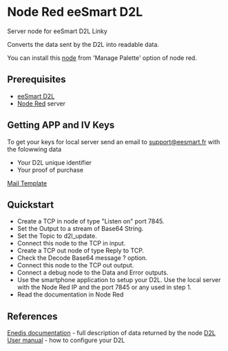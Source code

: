 # Node Red eeSmart D2L
Server node for eeSmart D2L Linky

Converts the data sent by the D2L into readable data.

You can install this [node](https://flows.nodered.org/node/node-red-contrib-eesmart-d2l) from 'Manage Palette' option of node red.

## Prerequisites
- [eeSmart D2L](http://eesmart.fr/modulesd2l/erl-wifi-compteur-linky/)
- [Node Red](https://nodered.org/) server

## Getting APP and IV Keys
To get your keys for local server send an email to [support@eesmart.fr](mailto:support@eesmart.fr) with the folowwing data
- Your D2L unique identifier
- Your proof of purchase

[Mail Template](mailto:support@eesmart.fr?subject=Requesting%20Keys%20for%20local%20server&body=Hello%2C%0D%0A%0D%0AI%20would%20like%20to%20get%20my%20keys%20to%20setup%20a%20local%20server%20for%20my%20D2L.%0D%0AHis%20unique%20ID%20is%3A%20XXXXXXXXXXXX%0D%0AI%20buy%20it%20from%20XXXXXXXXXXX%2C%20you%20will%20find%20my%20bill%20attached.%0D%0A%0D%0ACordially%2C%20XXXXX)

## Quickstart
- Create a TCP in node of type "Listen on" port 7845.
- Set the Output to a stream of Base64 String.
- Set the Topic to d2l_update.
- Connect this node to the TCP in input.
- Create a TCP out node of type Reply to TCP.
- Check the Decode Base64 message ? option.
- Connect this node to the TCP out output.
- Connect a debug node to the Data and Error outputs.
- Use the smartphone application to setup your D2L. Use the local server with the Node Red IP and the port 7845 or any used in step 1.
- Read the documentation in Node Red

## References
[Enedis documentation](https://www.enedis.fr/sites/default/files/Enedis-NOI-CPT_54E.pdf) - full description of data returned by the node
[D2L User manual](http://eesmart.fr/wp-content/uploads/eeSmart-D2L-Notice-dinstallation.pdf) - how to configure your D2L
